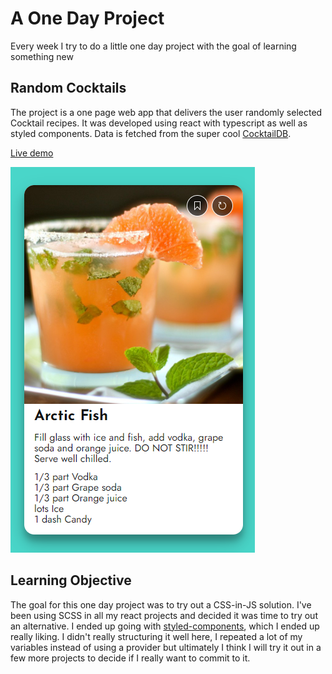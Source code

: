 # A One Day Project

Every week I try to do a little one day project with the goal of learning something new

## Random Cocktails

The project is a one page web app that delivers the user randomly selected Cocktail recipes. It was developed using react with typescript as well as styled components. Data is fetched from the super cool [CocktailDB](https://www.thecocktaildb.com/).

[Live demo](https://cocktails.thomasclark.io/)

![screenshot](https://github.com/TClark1011/react-random-cocktail/blob/main/public/screenshot.PNG)

## Learning Objective

The goal for this one day project was to try out a CSS-in-JS solution. I've been using SCSS in all my react projects and decided it was time to try out an alternative. I ended up going with [styled-components](https://github.com/styled-components/styled-components), which I ended up really liking. I didn't really structuring it well here, I repeated a lot of my variables instead of using a provider but ultimately I think I will try it out in a few more projects to decide if I really want to commit to it.
